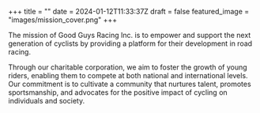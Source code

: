+++
title = ""
date = 2024-01-12T11:33:37Z
draft = false
featured_image = "images/mission_cover.png"
+++

The mission of Good Guys Racing Inc. is to empower and support the next generation of cyclists by providing a platform for their development in road racing.

Through our charitable corporation, we aim to foster the growth of young riders, enabling them to compete at both national and international levels. Our commitment is to cultivate a community that nurtures talent, promotes sportsmanship, and advocates for the positive impact of cycling on individuals and society.
